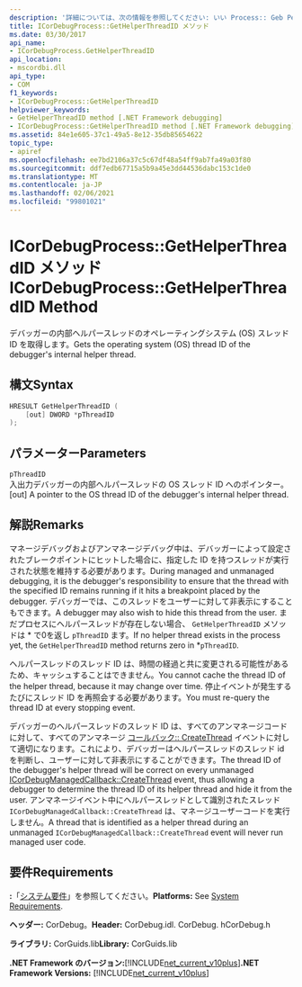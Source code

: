 ```yaml
---
description: '詳細については、次の情報を参照してください: いい Process:: Geb Perthreadid メソッド'
title: ICorDebugProcess::GetHelperThreadID メソッド
ms.date: 03/30/2017
api_name:
- ICorDebugProcess.GetHelperThreadID
api_location:
- mscordbi.dll
api_type:
- COM
f1_keywords:
- ICorDebugProcess::GetHelperThreadID
helpviewer_keywords:
- GetHelperThreadID method [.NET Framework debugging]
- ICorDebugProcess::GetHelperThreadID method [.NET Framework debugging]
ms.assetid: 84e1e605-37c1-49a5-8e12-35db85654622
topic_type:
- apiref
ms.openlocfilehash: ee7bd2106a37c5c67df48a54ff9ab7fa49a03f80
ms.sourcegitcommit: ddf7edb67715a5b9a45e3dd44536dabc153c1de0
ms.translationtype: MT
ms.contentlocale: ja-JP
ms.lasthandoff: 02/06/2021
ms.locfileid: "99801021"
---
```

# <a name="icordebugprocessgethelperthreadid-method"></a><span data-ttu-id="d1794-103">ICorDebugProcess::GetHelperThreadID メソッド</span><span class="sxs-lookup"><span data-stu-id="d1794-103">ICorDebugProcess::GetHelperThreadID Method</span></span>

<span data-ttu-id="d1794-104">デバッガーの内部ヘルパースレッドのオペレーティングシステム (OS) スレッド ID を取得します。</span><span class="sxs-lookup"><span data-stu-id="d1794-104">Gets the operating system (OS) thread ID of the debugger's internal helper thread.</span></span>  
  
## <a name="syntax"></a><span data-ttu-id="d1794-105">構文</span><span class="sxs-lookup"><span data-stu-id="d1794-105">Syntax</span></span>  
  
```cpp  
HRESULT GetHelperThreadID (  
    [out] DWORD *pThreadID  
);  
```  
  
## <a name="parameters"></a><span data-ttu-id="d1794-106">パラメーター</span><span class="sxs-lookup"><span data-stu-id="d1794-106">Parameters</span></span>  

 `pThreadID`  
 <span data-ttu-id="d1794-107">入出力デバッガーの内部ヘルパースレッドの OS スレッド ID へのポインター。</span><span class="sxs-lookup"><span data-stu-id="d1794-107">[out] A pointer to the OS thread ID of the debugger's internal helper thread.</span></span>  
  
## <a name="remarks"></a><span data-ttu-id="d1794-108">解説</span><span class="sxs-lookup"><span data-stu-id="d1794-108">Remarks</span></span>  

 <span data-ttu-id="d1794-109">マネージデバッグおよびアンマネージデバッグ中は、デバッガーによって設定されたブレークポイントにヒットした場合に、指定した ID を持つスレッドが実行された状態を維持する必要があります。</span><span class="sxs-lookup"><span data-stu-id="d1794-109">During managed and unmanaged debugging, it is the debugger's responsibility to ensure that the thread with the specified ID remains running if it hits a breakpoint placed by the debugger.</span></span> <span data-ttu-id="d1794-110">デバッガーでは、このスレッドをユーザーに対して非表示にすることもできます。</span><span class="sxs-lookup"><span data-stu-id="d1794-110">A debugger may also wish to hide this thread from the user.</span></span> <span data-ttu-id="d1794-111">まだプロセスにヘルパースレッドが存在しない場合、 `GetHelperThreadID` メソッドは \* で0を返し `pThreadID` ます。</span><span class="sxs-lookup"><span data-stu-id="d1794-111">If no helper thread exists in the process yet, the `GetHelperThreadID` method returns zero in \*`pThreadID`.</span></span>  
  
 <span data-ttu-id="d1794-112">ヘルパースレッドのスレッド ID は、時間の経過と共に変更される可能性があるため、キャッシュすることはできません。</span><span class="sxs-lookup"><span data-stu-id="d1794-112">You cannot cache the thread ID of the helper thread, because it may change over time.</span></span> <span data-ttu-id="d1794-113">停止イベントが発生するたびにスレッド ID を再照会する必要があります。</span><span class="sxs-lookup"><span data-stu-id="d1794-113">You must re-query the thread ID at every stopping event.</span></span>  
  
 <span data-ttu-id="d1794-114">デバッガーのヘルパースレッドのスレッド ID は、すべてのアンマネージコードに対して、すべてのアンマネージ [コールバック:: CreateThread](icordebugmanagedcallback-createthread-method.md) イベントに対して適切になります。これにより、デバッガーはヘルパースレッドのスレッド id を判断し、ユーザーに対して非表示にすることができます。</span><span class="sxs-lookup"><span data-stu-id="d1794-114">The thread ID of the debugger's helper thread will be correct on every unmanaged [ICorDebugManagedCallback::CreateThread](icordebugmanagedcallback-createthread-method.md) event, thus allowing a debugger to determine the thread ID of its helper thread and hide it from the user.</span></span> <span data-ttu-id="d1794-115">アンマネージイベント中にヘルパースレッドとして識別されたスレッド `ICorDebugManagedCallback::CreateThread` は、マネージユーザーコードを実行しません。</span><span class="sxs-lookup"><span data-stu-id="d1794-115">A thread that is identified as a helper thread during an unmanaged `ICorDebugManagedCallback::CreateThread` event will never run managed user code.</span></span>  
  
## <a name="requirements"></a><span data-ttu-id="d1794-116">要件</span><span class="sxs-lookup"><span data-stu-id="d1794-116">Requirements</span></span>  

 <span data-ttu-id="d1794-117">**:**「[システム要件](../../get-started/system-requirements.md)」を参照してください。</span><span class="sxs-lookup"><span data-stu-id="d1794-117">**Platforms:** See [System Requirements](../../get-started/system-requirements.md).</span></span>  
  
 <span data-ttu-id="d1794-118">**ヘッダー:** CorDebug。</span><span class="sxs-lookup"><span data-stu-id="d1794-118">**Header:** CorDebug.idl.</span></span> <span data-ttu-id="d1794-119">CorDebug. h</span><span class="sxs-lookup"><span data-stu-id="d1794-119">CorDebug.h</span></span>  
  
 <span data-ttu-id="d1794-120">**ライブラリ:** CorGuids.lib</span><span class="sxs-lookup"><span data-stu-id="d1794-120">**Library:** CorGuids.lib</span></span>  
  
 <span data-ttu-id="d1794-121">**.NET Framework のバージョン:**[!INCLUDE[net_current_v10plus](../../../../includes/net-current-v10plus-md.md)]</span><span class="sxs-lookup"><span data-stu-id="d1794-121">**.NET Framework Versions:** [!INCLUDE[net_current_v10plus](../../../../includes/net-current-v10plus-md.md)]</span></span>
